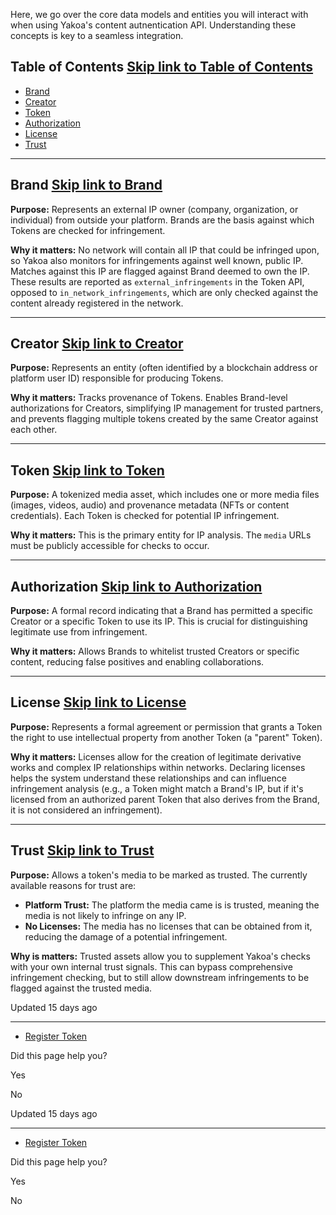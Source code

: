 Here, we go over the core data models and entities you will interact with when using Yakoa's content autnentication API. Understanding these concepts is key to a seamless integration.

## Table of Contents   [Skip link to Table of Contents](https://docs.yakoa.io/reference/key-concepts\#table-of-contents)

- [Brand](https://docs.yakoa.io/reference/key-concepts#brand)
- [Creator](https://docs.yakoa.io/reference/key-concepts#creator)
- [Token](https://docs.yakoa.io/reference/key-concepts#token)
- [Authorization](https://docs.yakoa.io/reference/key-concepts#authorization)
- [License](https://docs.yakoa.io/reference/key-concepts#license)
- [Trust](https://docs.yakoa.io/reference/key-concepts#trust)

* * *

## Brand   [Skip link to Brand](https://docs.yakoa.io/reference/key-concepts\#brand)

**Purpose:** Represents an external IP owner (company, organization, or individual) from outside your platform. Brands are the basis against which Tokens are checked for infringement.

**Why it matters:** No network will contain all IP that could be infringed upon, so Yakoa also monitors for infringements against well known, public IP. Matches against this IP are flagged against Brand deemed to own the IP. These results are reported as `external_infringements` in the Token API, opposed to `in_network_infringements`, which are only checked against the content already registered in the network.

* * *

## Creator   [Skip link to Creator](https://docs.yakoa.io/reference/key-concepts\#creator)

**Purpose:** Represents an entity (often identified by a blockchain address or platform user ID) responsible for producing Tokens.

**Why it matters:** Tracks provenance of Tokens. Enables Brand-level authorizations for Creators, simplifying IP management for trusted partners, and prevents flagging multiple tokens created by the same Creator against each other.

* * *

## Token   [Skip link to Token](https://docs.yakoa.io/reference/key-concepts\#token)

**Purpose:** A tokenized media asset, which includes one or more media files (images, videos, audio) and provenance metadata (NFTs or content credentials). Each Token is checked for potential IP infringement.

**Why it matters:** This is the primary entity for IP analysis. The `media` URLs must be publicly accessible for checks to occur.

* * *

## Authorization   [Skip link to Authorization](https://docs.yakoa.io/reference/key-concepts\#authorization)

**Purpose:** A formal record indicating that a Brand has permitted a specific Creator or a specific Token to use its IP. This is crucial for distinguishing legitimate use from infringement.

**Why it matters:** Allows Brands to whitelist trusted Creators or specific content, reducing false positives and enabling collaborations.

* * *

## License   [Skip link to License](https://docs.yakoa.io/reference/key-concepts\#license)

**Purpose:** Represents a formal agreement or permission that grants a Token the right to use intellectual property from another Token (a "parent" Token).

**Why it matters:** Licenses allow for the creation of legitimate derivative works and complex IP relationships within networks. Declaring licenses helps the system understand these relationships and can influence infringement analysis (e.g., a Token might match a Brand's IP, but if it's licensed from an authorized parent Token that also derives from the Brand, it is not considered an infringement).

* * *

## Trust   [Skip link to Trust](https://docs.yakoa.io/reference/key-concepts\#trust)

**Purpose:** Allows a token's media to be marked as trusted. The currently available reasons for trust are:

- **Platform Trust:** The platform the media came is is trusted, meaning the media is not likely to infringe on any IP.
- **No Licenses:** The media has no licenses that can be obtained from it, reducing the damage of a potential infringement.

**Why is matters:** Trusted assets allow you to supplement Yakoa's checks with your own internal trust signals. This can bypass comprehensive infringement checking, but to still allow downstream infringements to be flagged against the trusted media.

Updated 15 days ago

* * *

- [Register Token](https://docs.yakoa.io/reference/networktokentokenpost)

Did this page help you?

Yes

No

Updated 15 days ago

* * *

- [Register Token](https://docs.yakoa.io/reference/networktokentokenpost)

Did this page help you?

Yes

No
